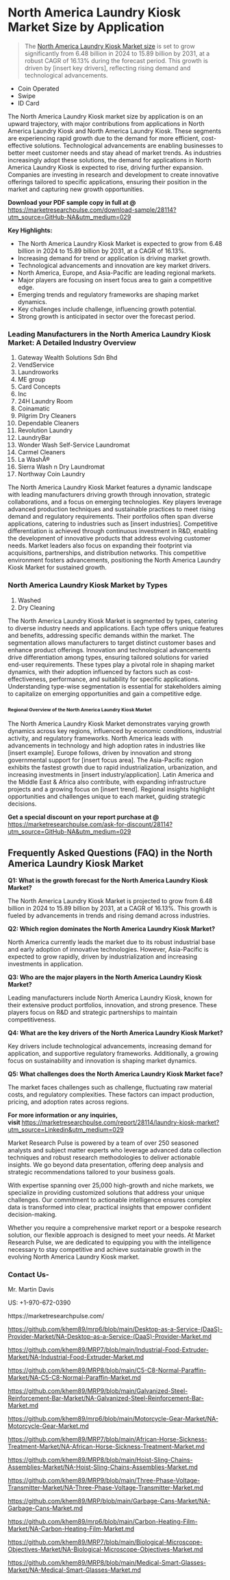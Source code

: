 <h1>North America Laundry Kiosk Market&nbsp;Size by Application</h1><blockquote><p>The <a href="https://marketresearchpulse.com/download-sample/28114?utm_source=GitHub-NA&amp;utm_medium=029">North America Laundry Kiosk Market size</a> is set to grow significantly from 6.48 billion in 2024 to 15.89 billion by 2031, at a robust CAGR of 16.13% during the forecast period. This growth is driven by [insert key drivers], reflecting rising demand and technological advancements.</p></blockquote><ul><li>Coin Operated<li> Swipe<li> ID Card</li></ul><p>The North America Laundry Kiosk market size by application is on an upward trajectory, with major contributions from applications in North America Laundry Kiosk and North America Laundry Kiosk. These segments are experiencing rapid growth due to the demand for more efficient, cost-effective solutions. Technological advancements are enabling businesses to better meet customer needs and stay ahead of market trends. As industries increasingly adopt these solutions, the demand for applications in North America Laundry Kiosk is expected to rise, driving further expansion. Companies are investing in research and development to create innovative offerings tailored to specific applications, ensuring their position in the market and capturing new growth opportunities.</p><p><strong>Download your PDF sample copy in full at @ </strong><a href="https://marketresearchpulse.com/download-sample/28114?utm_source=GitHub-NA&amp;utm_medium=029">https://marketresearchpulse.com/download-sample/28114?utm_source=GitHub-NA&amp;utm_medium=029</a></p><p><strong>Key Highlights: </strong></p><ul><li>The North America Laundry Kiosk Market is expected to grow from 6.48 billion in 2024 to 15.89 billion by 2031, at a CAGR of 16.13%.</li><li>Increasing demand for trend or application is driving market growth.</li><li>Technological advancements and innovation are key market drivers.</li><li>North America, Europe, and Asia-Pacific are leading regional markets.</li><li>Major players are focusing on insert focus area to gain a competitive edge.</li><li>Emerging trends and regulatory frameworks are shaping market dynamics.</li><li>Key challenges include challenge, influencing growth potential.</li><li>Strong growth is anticipated in sector over the forecast period.</li></ul><h3>Leading Manufacturers in the North America Laundry Kiosk Market: A Detailed Industry Overview</h3><ol><li>Gateway Wealth Solutions Sdn Bhd</li><li>VendService</li><li>Laundroworks</li><li>ME group</li><li>Card Concepts</li><li>Inc</li><li>24H Laundry Room</li><li>Coinamatic</li><li>Pilgrim Dry Cleaners</li><li>Dependable Cleaners</li><li>Revolution Laundry</li><li>LaundryBar</li><li>Wonder Wash Self-Service Laundromat</li><li>Carmel Cleaners</li><li>La WashÂ®</li><li>Sierra Wash n Dry Laundromat</li><li>Northway Coin Laundry</li></ol><div class="flex max-w-full flex-col flex-grow"><div class="min-h-8 text-message flex w-full flex-col items-end gap-2 whitespace-normal break-words [.text-message+&amp;]:mt-5" dir="auto" data-message-author-role="assistant" data-message-id="fd8432e4-4910-450d-b182-61b7bfb0a01f" data-message-model-slug="gpt-4o"><div class="flex w-full flex-col gap-1 empty:hidden first:pt-[3px]"><div class="markdown prose w-full break-words dark:prose-invert light"><p>The North America Laundry Kiosk Market features a dynamic landscape with leading manufacturers driving growth through innovation, strategic collaborations, and a focus on emerging technologies. Key players leverage advanced production techniques and sustainable practices to meet rising demand and regulatory requirements. Their portfolios often span diverse applications, catering to industries such as [insert industries]. Competitive differentiation is achieved through continuous investment in R&amp;D, enabling the development of innovative products that address evolving customer needs. Market leaders also focus on expanding their footprint via acquisitions, partnerships, and distribution networks. This competitive environment fosters advancements, positioning the North America Laundry Kiosk Market for sustained growth.</p></div></div></div></div><h3>North America Laundry Kiosk Market by Types</h3><ol><li>Washed<li> Dry Cleaning</li></ol><div class="flex max-w-full flex-col flex-grow"><div class="min-h-8 text-message flex w-full flex-col items-end gap-2 whitespace-normal break-words [.text-message+&amp;]:mt-5" dir="auto" data-message-author-role="assistant" data-message-id="084470be-0bb7-4664-bddf-5156b4f41249" data-message-model-slug="gpt-4o-mini"><div class="flex w-full flex-col gap-1 empty:hidden first:pt-[3px]"><div class="markdown prose w-full break-words dark:prose-invert light"><p>The North America Laundry Kiosk Market is segmented by types, catering to diverse industry needs and applications. Each type offers unique features and benefits, addressing specific demands within the market. The segmentation allows manufacturers to target distinct customer bases and enhance product offerings. Innovation and technological advancements drive differentiation among types, ensuring tailored solutions for varied end-user requirements. These types play a pivotal role in shaping market dynamics, with their adoption influenced by factors such as cost-effectiveness, performance, and suitability for specific applications. Understanding type-wise segmentation is essential for stakeholders aiming to capitalize on emerging opportunities and gain a competitive edge.</p></div></div></div></div><h3><span style="font-size: 11px;">Regional Overview of the North America Laundry Kiosk Market</span></h3><div class="flex max-w-full flex-col flex-grow"><div class="min-h-8 text-message flex w-full flex-col items-end gap-2 whitespace-normal break-words [.text-message+&amp;]:mt-5" dir="auto" data-message-author-role="assistant" data-message-id="e9038762-ce64-4e30-91c9-9bd413514231" data-message-model-slug="gpt-4o-mini"><div class="flex w-full flex-col gap-1 empty:hidden first:pt-[3px]"><div class="markdown prose w-full break-words dark:prose-invert light"><p>The North America Laundry Kiosk Market demonstrates varying growth dynamics across key regions, influenced by economic conditions, industrial activity, and regulatory frameworks. North America leads with advancements in technology and high adoption rates in industries like [insert example]. Europe follows, driven by innovation and strong governmental support for [insert focus area]. The Asia-Pacific region exhibits the fastest growth due to rapid industrialization, urbanization, and increasing investments in [insert industry/application]. Latin America and the Middle East &amp; Africa also contribute, with expanding infrastructure projects and a growing focus on [insert trend]. Regional insights highlight opportunities and challenges unique to each market, guiding strategic decisions.</p></div></div></div></div><p><strong>Get a special discount on your report purchase at @ </strong><a href="https://marketresearchpulse.com/ask-for-discount/28114?utm_source=GitHub-NA&amp;utm_medium=029">https://marketresearchpulse.com/ask-for-discount/28114?utm_source=GitHub-NA&amp;utm_medium=029</a></p><h2>Frequently Asked Questions (FAQ) in the North America Laundry Kiosk Market</h2><p><strong>Q1: What is the growth forecast for the North America Laundry Kiosk Market?</strong></p><p>The North America Laundry Kiosk Market is projected to grow from 6.48 billion in 2024 to 15.89 billion by 2031, at a CAGR of 16.13%. This growth is fueled by advancements in trends and rising demand across industries.</p><p><strong>Q2: Which region dominates the North America Laundry Kiosk Market?</strong></p><p>North America currently leads the market due to its robust industrial base and early adoption of innovative technologies. However, Asia-Pacific is expected to grow rapidly, driven by industrialization and increasing investments in application.</p><p><strong>Q3: Who are the major players in the North America Laundry Kiosk Market?</strong></p><p>Leading manufacturers include North America Laundry Kiosk, known for their extensive product portfolios, innovation, and strong presence. These players focus on R&amp;D and strategic partnerships to maintain competitiveness.</p><p><strong>Q4: What are the key drivers of the North America Laundry Kiosk Market?</strong></p><p>Key drivers include technological advancements, increasing demand for application, and supportive regulatory frameworks. Additionally, a growing focus on sustainability and innovation is shaping market dynamics.</p><p><strong>Q5: What challenges does the North America Laundry Kiosk Market face?</strong></p><p>The market faces challenges such as challenge, fluctuating raw material costs, and regulatory complexities. These factors can impact production, pricing, and adoption rates across regions.</p><p><strong>For more information or any inquiries, visit&nbsp;</strong><a href="https://marketresearchpulse.com/report/28114/laundry-kiosk-market?utm_source=Linkedin&utm_medium=029">https://marketresearchpulse.com/report/28114/laundry-kiosk-market?utm_source=Linkedin&utm_medium=029</a></p><p>Market Research Pulse is powered by a team of over 250 seasoned analysts and subject matter experts who leverage advanced data collection techniques and robust research methodologies to deliver actionable insights. We go beyond data presentation, offering deep analysis and strategic recommendations tailored to your business goals.</p><p>With expertise spanning over 25,000 high-growth and niche markets, we specialize in providing customized solutions that address your unique challenges. Our commitment to actionable intelligence ensures complex data is transformed into clear, practical insights that empower confident decision-making.</p><p>Whether you require a comprehensive market report or a bespoke research solution, our flexible approach is designed to meet your needs. At Market Research Pulse, we are dedicated to equipping you with the intelligence necessary to stay competitive and achieve sustainable growth in the evolving North America Laundry Kiosk market.</p><h3><strong>Contact Us-</strong></h3><p>Mr. Martin Davis</p><p>US: +1-970-672-0390</p><p>https://marketresearchpulse.com/</p><p><a href="https://github.com/khem89/mrp6/blob/main/Desktop-as-a-Service-(DaaS)-Provider-Market/NA-Desktop-as-a-Service-(DaaS)-Provider-Market.md">https://github.com/khem89/mrp6/blob/main/Desktop-as-a-Service-(DaaS)-Provider-Market/NA-Desktop-as-a-Service-(DaaS)-Provider-Market.md</a></p><p><a href="https://github.com/khem89/MRP7/blob/main/Industrial-Food-Extruder-Market/NA-Industrial-Food-Extruder-Market.md">https://github.com/khem89/MRP7/blob/main/Industrial-Food-Extruder-Market/NA-Industrial-Food-Extruder-Market.md</a></p><p><a href="https://github.com/khem89/MRP8/blob/main/C5-C8-Normal-Paraffin-Market/NA-C5-C8-Normal-Paraffin-Market.md">https://github.com/khem89/MRP8/blob/main/C5-C8-Normal-Paraffin-Market/NA-C5-C8-Normal-Paraffin-Market.md</a></p><p><a href="https://github.com/khem89/MRP9/blob/main/Galvanized-Steel-Reinforcement-Bar-Market/NA-Galvanized-Steel-Reinforcement-Bar-Market.md">https://github.com/khem89/MRP9/blob/main/Galvanized-Steel-Reinforcement-Bar-Market/NA-Galvanized-Steel-Reinforcement-Bar-Market.md</a></p><p><a href="https://github.com/khem89/mrp6/blob/main/Motorcycle-Gear-Market/NA-Motorcycle-Gear-Market.md">https://github.com/khem89/mrp6/blob/main/Motorcycle-Gear-Market/NA-Motorcycle-Gear-Market.md</a></p><p><a href="https://github.com/khem89/MRP7/blob/main/African-Horse-Sickness-Treatment-Market/NA-African-Horse-Sickness-Treatment-Market.md">https://github.com/khem89/MRP7/blob/main/African-Horse-Sickness-Treatment-Market/NA-African-Horse-Sickness-Treatment-Market.md</a></p><p><a href="https://github.com/khem89/MRP8/blob/main/Hoist-Sling-Chains-Assemblies-Market/NA-Hoist-Sling-Chains-Assemblies-Market.md">https://github.com/khem89/MRP8/blob/main/Hoist-Sling-Chains-Assemblies-Market/NA-Hoist-Sling-Chains-Assemblies-Market.md</a></p><p><a href="https://github.com/khem89/MRP9/blob/main/Three-Phase-Voltage-Transmitter-Market/NA-Three-Phase-Voltage-Transmitter-Market.md">https://github.com/khem89/MRP9/blob/main/Three-Phase-Voltage-Transmitter-Market/NA-Three-Phase-Voltage-Transmitter-Market.md</a></p><p><a href="https://github.com/khem89/MRP/blob/main/Garbage-Cans-Market/NA-Garbage-Cans-Market.md">https://github.com/khem89/MRP/blob/main/Garbage-Cans-Market/NA-Garbage-Cans-Market.md</a></p><p><a href="https://github.com/khem89/mrp6/blob/main/Carbon-Heating-Film-Market/NA-Carbon-Heating-Film-Market.md">https://github.com/khem89/mrp6/blob/main/Carbon-Heating-Film-Market/NA-Carbon-Heating-Film-Market.md</a></p><p><a href="https://github.com/khem89/MRP7/blob/main/Biological-Microscope-Objectives-Market/NA-Biological-Microscope-Objectives-Market.md">https://github.com/khem89/MRP7/blob/main/Biological-Microscope-Objectives-Market/NA-Biological-Microscope-Objectives-Market.md</a></p><p><a href="https://github.com/khem89/MRP8/blob/main/Medical-Smart-Glasses-Market/NA-Medical-Smart-Glasses-Market.md">https://github.com/khem89/MRP8/blob/main/Medical-Smart-Glasses-Market/NA-Medical-Smart-Glasses-Market.md</a></p>
